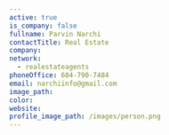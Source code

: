 ```yaml
---
active: true
is_company: false
fullname: Parvin Narchi
contactTitle: Real Estate
company:
network:
  - realestateagents
phoneOffice: 604-790-7484
email: narchiinfo@gmail.com
image_path:
color:
website:
profile_image_path: /images/person.png
---
```


